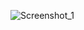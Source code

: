 ![Screenshot_1](https://user-images.githubusercontent.com/56324728/86958328-5eba1380-c132-11ea-9366-2ce664f2bd27.jpg)
